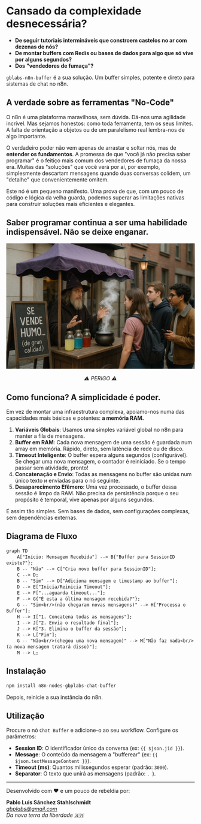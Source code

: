 # Cansado da complexidade desnecessária?

-   **De seguir tutoriais intermináveis que constroem castelos no ar com dezenas de nós?**
-   **De montar buffers com Redis ou bases de dados para algo que só vive por alguns segundos?**
-   **Dos "vendedores de fumaça"?**

`gblabs-n8n-buffer` é a sua solução. Um buffer simples, potente e direto para sistemas de chat no n8n.

## A verdade sobre as ferramentas "No-Code"

O n8n é uma plataforma maravilhosa, sem dúvida. Dá-nos uma agilidade incrível. Mas sejamos honestos: como toda ferramenta, tem os seus limites. A falta de orientação a objetos ou de um paralelismo real lembra-nos de algo importante.

O verdadeiro poder não vem apenas de arrastar e soltar nós, mas de **entender os fundamentos**. A promessa de que "você já não precisa saber programar" é o feitiço mais comum dos vendedores de fumaça da nossa era. Muitas das "soluções" que você verá por aí, por exemplo, simplesmente descartam mensagens quando duas conversas colidem, um "detalhe" que convenientemente omitem.

Este nó é um pequeno manifesto. Uma prova de que, com um pouco de código e lógica da velha guarda, podemos superar as limitações nativas para construir soluções mais eficientes e elegantes.

## Saber programar continua a ser uma habilidade indispensável. Não se deixe enganar.

![Smoke Seller](./smokeseller.png "Alguns vendem-lhe 'soluções mágicas', nós damos-lhe código que funciona.")
<div align="center">
  <em>⚠️ PERIGO ⚠️</em>
</div>

## Como funciona? A simplicidade é poder.

Em vez de montar uma infraestrutura complexa, apoiamo-nos numa das capacidades mais básicas e potentes: **a memória RAM.**

1.  **Variáveis Globais**: Usamos uma simples variável global no n8n para manter a fila de mensagens.
2.  **Buffer em RAM**: Cada nova mensagem de uma sessão é guardada num array em memória. Rápido, direto, sem latência de rede ou de disco.
3.  **Timeout Inteligente**: O buffer espera alguns segundos (configurável). Se chegar uma nova mensagem, o contador é reiniciado. Se o tempo passar sem atividade, pronto!
4.  **Concatenação e Envio**: Todas as mensagens no buffer são unidas num único texto и enviadas para o nó seguinte.
5.  **Desaparecimento Efêmero**: Uma vez processado, o buffer dessa sessão é limpo da RAM. Não precisa de persistência porque o seu propósito é temporal, vive apenas por alguns segundos.

É assim tão simples. Sem bases de dados, sem configurações complexas, sem dependências externas.

## Diagrama de Fluxo

```mermaid
graph TD
    A["Início: Mensagem Recebida"] --> B{"Buffer para SessionID existe?"};
    B -- "Não" --> C["Cria novo buffer para SessionID"];
    C --> D;
    B -- "Sim" --> D["Adiciona mensagem e timestamp ao buffer"];
    D --> E["Inicia/Reinicia Timeout"];
    E --> F["...aguarda timeout..."];
    F --> G{"É esta a última mensagem recebida?"};
    G -- "Sim<br/>(não chegaram novas mensagens)" --> H["Processa o Buffer"];
    H --> I["1. Concatena todas as mensagens"];
    I --> J["2. Envia o resultado final"];
    J --> K["3. Elimina o buffer da sessão"];
    K --> L["Fim"];
    G -- "Não<br/>(chegou uma nova mensagem)" --> M["Não faz nada<br/>(a nova mensagem tratará disso)"];
    M --> L;
```

## Instalação

```bash
npm install n8n-nodes-gbplabs-chat-buffer
```
Depois, reinicie a sua instância do n8n.

## Utilização

Procure o nó `Chat Buffer` e adicione-o ao seu workflow. Configure os parâmetros:

-   **Session ID**: O identificador único da conversa (ex: `{{ $json.jid }}`).
-   **Message**: O conteúdo da mensagem a "bufferear" (ex: `{{ $json.textMessageContent }}`).
-   **Timeout (ms)**: Quantos milissegundos esperar (padrão: `3000`).
-   **Separator**: O texto que unirá as mensagens (padrão: `. `).

---

Desenvolvido com ❤️ e um pouco de rebeldia por:

**Pablo Luis Sánchez Stahlschmidt**  
*gbplabs@gmail.com*  
*Da nova terra da liberdade 🇦🇷* 